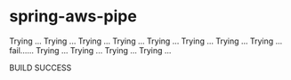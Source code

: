 # spring-aws-pipe
Trying ...
Trying ...
Trying ...
Trying ...
Trying ...
Trying ...
Trying ...
Trying ...
fail......
Trying ...
Trying ...
Trying ...
Trying ...

BUILD SUCCESS

